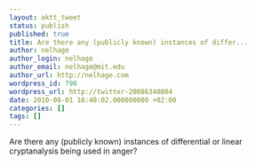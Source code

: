 ```yaml
---
layout: aktt_tweet
status: publish
published: true
title: Are there any (publicly known) instances of differ...
author: nelhage
author_login: nelhage
author_email: nelhage@mit.edu
author_url: http://nelhage.com
wordpress_id: 798
wordpress_url: http://twitter-20086340804
date: 2010-08-01 16:40:02.000000000 +02:00
categories: []
tags: []
---
```

Are there any (publicly known) instances of differential or linear cryptanalysis being used in anger?
